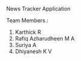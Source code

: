 News Tracker Application

Team Members :

1.  Karthick R
2.	Rafiq Azharudheen M A 
3.	Suriya A
4.	Dhiyanesh K V 

